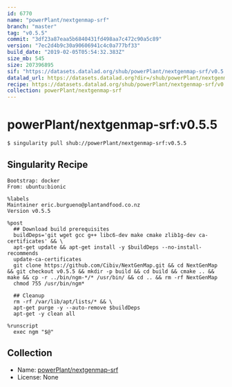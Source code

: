 ```yaml
---
id: 6770
name: "powerPlant/nextgenmap-srf"
branch: "master"
tag: "v0.5.5"
commit: "3df23a87eaa5b6840431fd498aa7c472c90a5c89"
version: "7ec2d4b9c30a90606941c4c0a777bf33"
build_date: "2019-02-05T05:54:32.383Z"
size_mb: 545
size: 207396895
sif: "https://datasets.datalad.org/shub/powerPlant/nextgenmap-srf/v0.5.5/2019-02-05-3df23a87-7ec2d4b9/7ec2d4b9c30a90606941c4c0a777bf33.simg"
datalad_url: https://datasets.datalad.org?dir=/shub/powerPlant/nextgenmap-srf/v0.5.5/2019-02-05-3df23a87-7ec2d4b9/
recipe: https://datasets.datalad.org/shub/powerPlant/nextgenmap-srf/v0.5.5/2019-02-05-3df23a87-7ec2d4b9/Singularity
collection: powerPlant/nextgenmap-srf
---
```


# powerPlant/nextgenmap-srf:v0.5.5

```bash
$ singularity pull shub://powerPlant/nextgenmap-srf:v0.5.5
```

## Singularity Recipe

```singularity
Bootstrap: docker
From: ubuntu:bionic

%labels
Maintainer eric.burgueno@plantandfood.co.nz
Version v0.5.5

%post
  ## Download build prerequisites
  buildDeps='git wget gcc g++ libc6-dev make cmake zlib1g-dev ca-certificates' && \
  apt-get update && apt-get install -y $buildDeps --no-install-recommends
  update-ca-certificates
  git clone https://github.com/Cibiv/NextGenMap.git && cd NextGenMap && git checkout v0.5.5 && mkdir -p build && cd build && cmake .. && make && cp -r ../bin/ngm-*/* /usr/bin/ && cd .. && rm -rf NextGenMap
  chmod 755 /usr/bin/ngm*

  ## Cleanup
  rm -rf /var/lib/apt/lists/* && \
  apt-get purge -y --auto-remove $buildDeps 
  apt-get -y clean all

%runscript
  exec ngm "$@"
```

## Collection

 - Name: [powerPlant/nextgenmap-srf](https://github.com/powerPlant/nextgenmap-srf)
 - License: None

